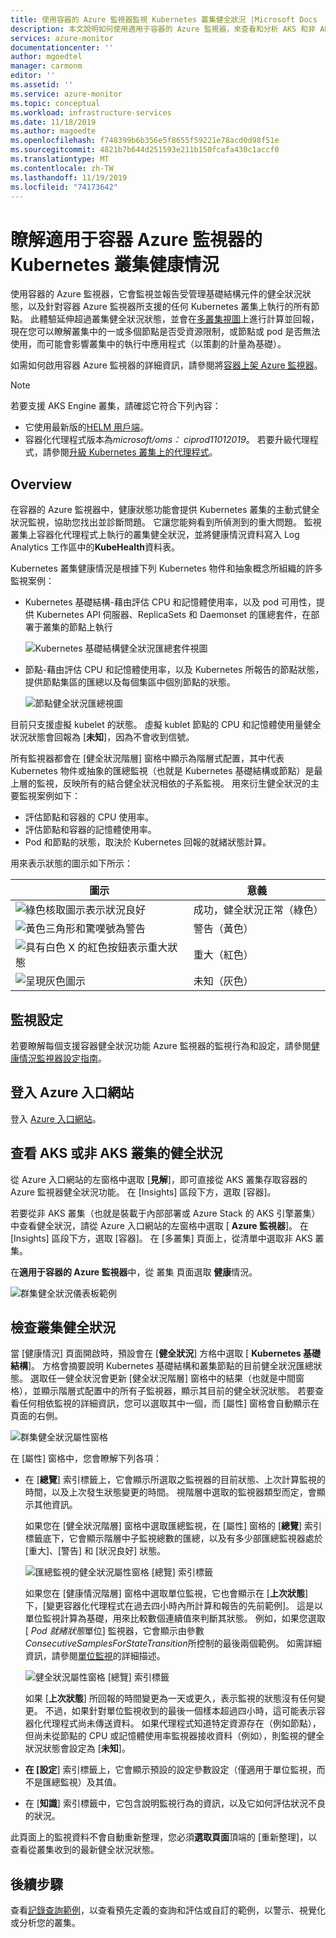 ```yaml
---
title: 使用容器的 Azure 監視器監視 Kubernetes 叢集健全狀況 |Microsoft Docs
description: 本文說明如何使用適用于容器的 Azure 監視器，來查看和分析 AKS 和非 AKS 叢集的健康情況。
services: azure-monitor
documentationcenter: ''
author: mgoedtel
manager: carmonm
editor: ''
ms.assetid: ''
ms.service: azure-monitor
ms.topic: conceptual
ms.workload: infrastructure-services
ms.date: 11/18/2019
ms.author: magoedte
ms.openlocfilehash: f748399b6b356e5f8655f59221e78acd0d98f51e
ms.sourcegitcommit: 4821b7b644d251593e211b150fcafa430c1accf0
ms.translationtype: MT
ms.contentlocale: zh-TW
ms.lasthandoff: 11/19/2019
ms.locfileid: "74173642"
---
```

# <a name="understand-kubernetes-cluster-health-with-azure-monitor-for-containers"></a>瞭解適用于容器 Azure 監視器的 Kubernetes 叢集健康情況

使用容器的 Azure 監視器，它會監視並報告受管理基礎結構元件的健全狀況狀態，以及針對容器 Azure 監視器所支援的任何 Kubernetes 叢集上執行的所有節點。 此體驗延伸超過叢集健全狀況狀態，並會在[多叢集視圖](container-insights-analyze.md#multi-cluster-view-from-azure-monitor)上進行計算並回報，現在您可以瞭解叢集中的一或多個節點是否受資源限制，或節點或 pod 是否無法使用，而可能會影響叢集中的執行中應用程式（以策劃的計量為基礎）。 

如需如何啟用容器 Azure 監視器的詳細資訊，請參閱將[容器上架 Azure 監視器](container-insights-onboard.md)。

>[!NOTE]
>若要支援 AKS Engine 叢集，請確認它符合下列內容：
>- 它使用最新版的[HELM 用戶端](https://helm.sh/docs/using_helm/)。
>- 容器化代理程式版本為*microsoft/oms： ciprod11012019*。 若要升級代理程式，請參閱[升級 Kubernetes 叢集上的代理程式](container-insights-manage-agent.md#upgrading-agent-on-monitored-kubernetes-cluster)。
>

## <a name="overview"></a>Overview

在容器的 Azure 監視器中，健康狀態功能會提供 Kubernetes 叢集的主動式健全狀況監視，協助您找出並診斷問題。 它讓您能夠看到所偵測到的重大問題。 監視叢集上容器化代理程式上執行的叢集健全狀況，並將健康情況資料寫入 Log Analytics 工作區中的**KubeHealth**資料表。 

Kubernetes 叢集健康情況是根據下列 Kubernetes 物件和抽象概念所組織的許多監視案例：

- Kubernetes 基礎結構-藉由評估 CPU 和記憶體使用率，以及 pod 可用性，提供 Kubernetes API 伺服器、ReplicaSets 和 Daemonset 的匯總套件，在部署于叢集的節點上執行

    ![Kubernetes 基礎結構健全狀況匯總套件視圖](./media/container-insights-health/health-view-kube-infra-01.png)

- 節點-藉由評估 CPU 和記憶體使用率，以及 Kubernetes 所報告的節點狀態，提供節點集區的匯總以及每個集區中個別節點的狀態。

    ![節點健全狀況匯總視圖](./media/container-insights-health/health-view-nodes-01.png)

目前只支援虛擬 kubelet 的狀態。 虛擬 kublet 節點的 CPU 和記憶體使用量健全狀況狀態會回報為 [**未知**]，因為不會收到信號。

所有監視器都會在 [健全狀況階層] 窗格中顯示為階層式配置，其中代表 Kubernetes 物件或抽象的匯總監視（也就是 Kubernetes 基礎結構或節點）是最上層的監視，反映所有的結合健全狀況相依的子系監視。 用來衍生健全狀況的主要監視案例如下：

* 評估節點和容器的 CPU 使用率。
* 評估節點和容器的記憶體使用率。
* Pod 和節點的狀態，取決於 Kubernetes 回報的就緒狀態計算。

用來表示狀態的圖示如下所示：

|圖示|意義|  
|--------|-----------|  
|![綠色核取圖示表示狀況良好](./media/container-insights-health/healthyicon.png)|成功，健全狀況正常（綠色）|  
|![黃色三角形和驚嘆號為警告](./media/container-insights-health/warningicon.png)|警告（黃色）|  
|![具有白色 X 的紅色按鈕表示重大狀態](./media/container-insights-health/criticalicon.png)|重大（紅色）|  
|![呈現灰色圖示](./media/container-insights-health/grayicon.png)|未知（灰色）|  

## <a name="monitor-configuration"></a>監視設定

若要瞭解每個支援容器健全狀況功能 Azure 監視器的監視行為和設定，請參閱[健康情況監視器設定指南](container-insights-health-monitors-config.md)。

## <a name="sign-in-to-the-azure-portal"></a>登入 Azure 入口網站

登入 [Azure 入口網站](https://portal.azure.com)。 

## <a name="view-health-of-an-aks-or-non-aks-cluster"></a>查看 AKS 或非 AKS 叢集的健全狀況

從 Azure 入口網站的左窗格中選取 [**見解**]，即可直接從 AKS 叢集存取容器的 Azure 監視器健全狀況功能。 在 [Insights] 區段下方，選取 [容器]。 

若要從非 AKS 叢集（也就是裝載于內部部署或 Azure Stack 的 AKS 引擎叢集）中查看健全狀況，請從 Azure 入口網站的左窗格中選取 [ **Azure 監視器**]。 在 [Insights] 區段下方，選取 [容器]。  在 [多叢集] 頁面上，從清單中選取非 AKS 叢集。

在**適用于容器的 Azure 監視器**中，從 叢集 頁面選取 **健康**情況。

![群集健全狀況儀表板範例](./media/container-insights-health/container-insights-health-page.png)

## <a name="review-cluster-health"></a>檢查叢集健全狀況

當 [健康情況] 頁面開啟時，預設會在 [**健全狀況**] 方格中選取 [ **Kubernetes 基礎結構**]。  方格會摘要說明 Kubernetes 基礎結構和叢集節點的目前健全狀況匯總狀態。 選取任一健全狀況會更新 [健全狀況階層] 窗格中的結果（也就是中間窗格），並顯示階層式配置中的所有子監視器，顯示其目前的健全狀況狀態。 若要查看任何相依監視的詳細資訊，您可以選取其中一個，而 [屬性] 窗格會自動顯示在頁面的右側。 

![群集健全狀況屬性窗格](./media/container-insights-health/health-view-property-pane.png)

在 [屬性] 窗格中，您會瞭解下列各項：

- 在 [**總覽**] 索引標籤上，它會顯示所選取之監視器的目前狀態、上次計算監視的時間，以及上次發生狀態變更的時間。 視階層中選取的監視器類型而定，會顯示其他資訊。

    如果您在 [健全狀況階層] 窗格中選取匯總監視，在 [屬性] 窗格的 [**總覽**] 索引標籤底下，它會顯示階層中子監視總數的匯總，以及有多少部匯總監視器處於 [重大]、[警告] 和 [狀況良好] 狀態。 

    ![匯總監視的健全狀況屬性窗格 [總覽] 索引標籤](./media/container-insights-health/health-overview-aggregate-monitor.png)

    如果您在 [健康情況階層] 窗格中選取單位監視，它也會顯示在 [**上次狀態**] 下，[變更容器化代理程式在過去四小時內所計算和報告的先前範例]。 這是以單位監視計算為基礎，用來比較數個連續值來判斷其狀態。 例如，如果您選取 [ *Pod 就緒狀態*單位] 監視器，它會顯示由參數*ConsecutiveSamplesForStateTransition*所控制的最後兩個範例。 如需詳細資訊，請參閱[單位監視](container-insights-health-monitors-config.md#unit-monitors)的詳細描述。
    
    ![健全狀況屬性窗格 [總覽] 索引標籤](./media/container-insights-health/health-overview-unit-monitor.png)

    如果 [**上次狀態**] 所回報的時間變更為一天或更久，表示監視的狀態沒有任何變更。 不過，如果針對單位監視收到的最後一個樣本超過四小時，這可能表示容器化代理程式尚未傳送資料。 如果代理程式知道特定資源存在（例如節點），但尚未從節點的 CPU 或記憶體使用率監視器接收資料（例如），則監視的健全狀況狀態會設定為 [**未知**]。  

- **在 [設定**] 索引標籤上，它會顯示預設的設定參數設定（僅適用于單位監視，而不是匯總監視）及其值。
- 在 [**知識**] 索引標籤中，它包含說明監視行為的資訊，以及它如何評估狀況不良的狀況。

此頁面上的監視資料不會自動重新整理，您必須**選取頁面**頂端的 [重新整理]，以查看從叢集收到的最新健全狀況狀態。

## <a name="next-steps"></a>後續步驟

查看[記錄查詢範例](container-insights-log-search.md#search-logs-to-analyze-data)，以查看預先定義的查詢和評估或自訂的範例，以警示、視覺化或分析您的叢集。